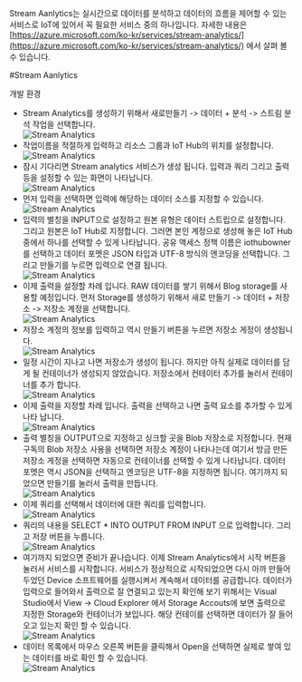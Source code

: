 ﻿Stream Aanlytics는 실시간으로 데이터를 분석하고 데이터의 흐름을 제어할 수 있는 서비스로 IoT에 있어서 꼭 필요한 서비스 중의 하나입니다. 자세한 내용은 [https://azure.microsoft.com/ko-kr/services/stream-analytics/](https://azure.microsoft.com/ko-kr/services/stream-analytics/) 에서 살펴 볼 수 있습니다.

#Stream Aanlytics 

개발 환경 

- Stream Analytics를 생성하기 위해서 새로만들기 -> 데이터 + 분석 -> 스트림 분석 작업을 선택합니다. <br>
![Stream Analytics](https://github.com/KoreaEva/IoT/blob/master/Labs/IoT_Hub/images/sa001.PNG)<br>
- 작업이름을 적절하게 입력하고 리소스 그룹과 IoT Hub의 위치를 설정합니다.<br>
![Stream Analytics](https://github.com/KoreaEva/IoT/blob/master/Labs/IoT_Hub/images/sa002.PNG)<br>
- 잠시 기다리면 Stream analytics 서비스가 생성 됩니다. 입력과 쿼리 그리고 출력 등을 설정할 수 있는 화면이 나타납니다.<br>
![Stream Analytics](https://github.com/KoreaEva/IoT/blob/master/Labs/IoT_Hub/images/sa003.PNG)<br>
- 먼저 입력을 선택하면 입력에 해당하는 데이터 소스를 지정할 수 있습니다. <br>
![Stream Analytics](https://github.com/KoreaEva/IoT/blob/master/Labs/IoT_Hub/images/sa004.PNG)<br>
- 입력의 별칭을 INPUT으로 설정하고 원본 유형은 데이터 스트립으로 설정합니다. 그리고 원본은 IoT Hub로 지정합니다. 그러면 본인 계정으로 생성해 놓은 IoT Hub중에서 하나를 선택할 수 있게 나타납니다. 공유 액세스 정책 이름은 iothubowner를 선택하고 데이터 포멧은 JSON 타입과 UTF-8 방식의 엔코딩을 선택합니다. 그리고 만들기를 누르면 입력으로 연결 됩니다.<br>
![Stream Analytics](https://github.com/KoreaEva/IoT/blob/master/Labs/IoT_Hub/images/sa005.PNG)<br>
- 이제 출력을 설정할 차례 입니다. RAW 데이터를 쌓기 위해서 Blog storage를 사용할 예정입니다. 먼저 Storage를 생성하기 위해서 새로 만들기 -> 데이터 + 저장소 -> 저장소 계정을 선택합니다.<br>
![Stream Analytics](https://github.com/KoreaEva/IoT/blob/master/Labs/IoT_Hub/images/sa006.PNG)<br>
- 저장소 계정의 정보를 입력하고 역시 만들기 버튼을 누르면 저장소 게정이 생성됩니다. <br>
![Stream Analytics](https://github.com/KoreaEva/IoT/blob/master/Labs/IoT_Hub/images/sa007.PNG)<br>
- 일정 시간이 지나고 나면 저장소가 생성이 됩니다. 하지만 아직 실제로 데이터를 담게 될 컨테이너가 생성되지 않았습니다. 저장소에서 컨테이터 추가를 눌러서 컨테이너를 추가 합니다.<br>
![Stream Analytics](https://github.com/KoreaEva/IoT/blob/master/Labs/IoT_Hub/images/sa008.PNG)<br>
- 이제 출력을 지정할 차례 입니다. 출력을 선택하고 나면 출력 요소를 추가할 수 있게 나타 납니다.<br>
![Stream Analytics](https://github.com/KoreaEva/IoT/blob/master/Labs/IoT_Hub/images/sa009.PNG)<br>
- 출력 별칭을 OUTPUT으로 지정하고 싱크할 곳을 Blob 저장소로 지정합니다. 현재 구독의 Blob 저장소 사용을 선택하면 저장소 계정이 나타나는데 여기서 방금 만든 저장소 게정을 선택하면 자동으로 컨테이너를 선택할 수 있게 나타납니다. 데이터 포멧은 역시 JSON을 선택하고 엔코딩은 UTF-8을 지정하면 됩니다. 여기까지 되었으면 만들기를 눌러서 출력을 만듭니다.<br>
![Stream Analytics](https://github.com/KoreaEva/IoT/blob/master/Labs/IoT_Hub/images/sa010.PNG)<br>
- 이제 쿼리를 선택해서 데이터에 대한 쿼리를 입력합니다. <br>
![Stream Analytics](https://github.com/KoreaEva/IoT/blob/master/Labs/IoT_Hub/images/sa011.PNG)<br>
- 쿼리의 내용을 SELECT * INTO OUTPUT FROM INPUT 으로 입력합니다. 그리고 저장 버튼을 누릅니다.<br>
![Stream Analytics](https://github.com/KoreaEva/IoT/blob/master/Labs/IoT_Hub/images/sa012.PNG)<br>
- 여기까지 되었으면 준비가 끝나습니다. 이제 Stream Analytics에서 시작 버튼을 눌러서 서비스를 시작합니다. 서비스가 정상적으로 시작되었으면 다시 아까 만들어 두었던 Device 소프트웨어를 실행시켜서 계속해서 데이터를 공급합니다. 데이터가 입력으로 들어와서 출력으로 잘 연결되고 있는지 확인해 보기 위해서는 Visual Studio에서 View -> Cloud Explorer 에서 Storage Accouts에 보면 출력으로 지정한 Storage와 컨테이너가 보입니다. 해당 컨테이를 선택하면 데이터가 잘 들어오고 있는지 확인 할 수 있습니다.<br>
![Stream Analytics](https://github.com/KoreaEva/IoT/blob/master/Labs/IoT_Hub/images/sa013.PNG)<br>
- 데이터 목록에서 마우스 오른쪽 버튼을 클릭해서 Open을 선택하면 실제로 쌓여 있는 데이터를 바로 확인 할 수 있습니다.<br>
![Stream Analytics](https://github.com/KoreaEva/IoT/blob/master/Labs/IoT_Hub/images/sa014.PNG)<br>
